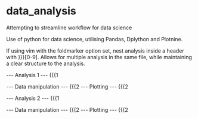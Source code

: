 # data_analysis
Attempting to streamline workflow for data science

Use of python for data science, utilising Pandas, Dplython and Plotnine.

If using vim with the foldmarker option set, nest analysis inside a header with }}}[0-9]. Allows for multiple analysis in the same file, while maintaining a clear structure to the analysis.

--- Analysis 1 --- {{{1

--- Data manipulation --- {{{2
--- Plotting --- {{{2

--- Analysis 2 --- {{{1

--- Data manipulation --- {{{2
--- Plotting --- {{{2
